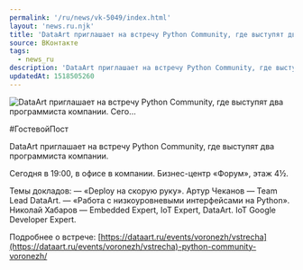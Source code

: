 ```yaml
---
permalink: '/ru/news/vk-5049/index.html'
layout: 'news.ru.njk'
title: 'DataArt приглашает на встречу Python Community, где выступят два программиста компании. Сего'
source: ВКонтакте
tags:
  - news_ru
description: 'DataArt приглашает на встречу Python Community, где выступят два программиста компании. Сего…'
updatedAt: 1518505260
---
```

![DataArt приглашает на встречу Python Community, где выступят два программиста компании. Сего…](https://sun9-76.userapi.com/impf/c830309/v830309529/78b85/no1ogy5hTEA.jpg?size=1200x630&quality=96&proxy=1&sign=6cd5d0a4ce6efae2240283f4fbde9774&c_uniq_tag=gxyjm76nPXhduIdgdUuHR04UhBRWRsvWYzImmfb2-Ms&type=album)

#ГостевойПост

DataArt приглашает на встречу Python Community, где выступят два программиста компании.

Сегодня в 19:00, в офисе в компании. Бизнес-центр «Форум»,
этаж 4½.

Темы докладов:
— «Deploy на скорую руку». Артур Чеканов — Team Lead DataArt.
— «Работа с низкоуровневыми интерфейсами на Python». Николай Хабаров — Embedded Expert, IoT Expert, DataArt. IoT Google Developer Expert.

Подробнее о встрече: [https://dataart.ru/events/voronezh/vstrecha](https://dataart.ru/events/voronezh/vstrecha)-python-community-voronezh/
